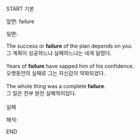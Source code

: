 START
기본

앞면:
failure


뒷면:
<div>The success or <b>failure</b> of the plan depends on you. </div><div>그 계획이 성공하느냐 실패하느냐는 네게 달렸다.</div><div><br></div><div><div>Years of <strong>failure</strong> have sapped him of his confidence. </div><div><div>오랫동안의 실패로 그는 자신감이 약화되었다.</div></div></div><div><br></div><div><div>The whole thing was a complete <b>failure</b>. </div><div>그 일은 전부 완전 실패작이었다.</div></div><div><br></div><div>실패</div>


해석:
<!--ID: 1746614453881-->
END